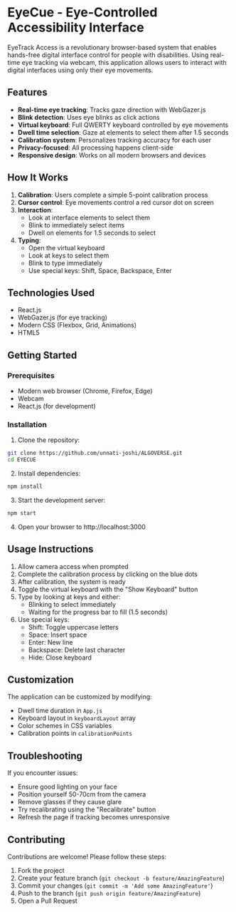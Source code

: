 # EyeCue - Eye-Controlled Accessibility Interface
EyeTrack Access is a revolutionary browser-based system that enables hands-free digital interface control for people with disabilities. Using real-time eye tracking via webcam, this application allows users to interact with digital interfaces using only their eye movements.


## Features
- **Real-time eye tracking**: Tracks gaze direction with WebGazer.js
- **Blink detection**: Uses eye blinks as click actions
- **Virtual keyboard**: Full QWERTY keyboard controlled by eye movements
- **Dwell time selection**: Gaze at elements to select them after 1.5 seconds
- **Calibration system**: Personalizes tracking accuracy for each user
- **Privacy-focused**: All processing happens client-side
- **Responsive design**: Works on all modern browsers and devices

  
## How It Works
1. **Calibration**: Users complete a simple 5-point calibration process
2. **Cursor control**: Eye movements control a red cursor dot on screen
3. **Interaction**:
   - Look at interface elements to select them
   - Blink to immediately select items
   - Dwell on elements for 1.5 seconds to select
4. **Typing**:
   - Open the virtual keyboard
   - Look at keys to select them
   - Blink to type immediately
   - Use special keys: Shift, Space, Backspace, Enter
  
     
## Technologies Used
- React.js
- WebGazer.js (for eye tracking)
- Modern CSS (Flexbox, Grid, Animations)
- HTML5

  
## Getting Started
### Prerequisites
- Modern web browser (Chrome, Firefox, Edge)
- Webcam
- React.js (for development)
  
### Installation
1. Clone the repository:
```bash
git clone https://github.com/unnati-joshi/ALGOVERSE.git
cd EYECUE
```
2. Install dependencies:
```bash
npm install
```
3. Start the development server:
```bash
npm start
```
4. Open your browser to http://localhost:3000

   
## Usage Instructions
1. Allow camera access when prompted
2. Complete the calibration process by clicking on the blue dots
3. After calibration, the system is ready
4. Toggle the virtual keyboard with the "Show Keyboard" button
5. Type by looking at keys and either:
   - Blinking to select immediately
   - Waiting for the progress bar to fill (1.5 seconds)
6. Use special keys:
   - Shift: Toggle uppercase letters
   - Space: Insert space
   - Enter: New line
   - Backspace: Delete last character
   - Hide: Close keyboard
  
     
## Customization
The application can be customized by modifying:
- Dwell time duration in `App.js`
- Keyboard layout in `keyboardLayout` array
- Color schemes in CSS variables
- Calibration points in `calibrationPoints`

  
## Troubleshooting
If you encounter issues:
- Ensure good lighting on your face
- Position yourself 50-70cm from the camera
- Remove glasses if they cause glare
- Try recalibrating using the "Recalibrate" button
- Refresh the page if tracking becomes unresponsive

  
## Contributing
Contributions are welcome! Please follow these steps:
1. Fork the project
2. Create your feature branch (`git checkout -b feature/AmazingFeature`)
3. Commit your changes (`git commit -m 'Add some AmazingFeature'`)
4. Push to the branch (`git push origin feature/AmazingFeature`)
5. Open a Pull Request
